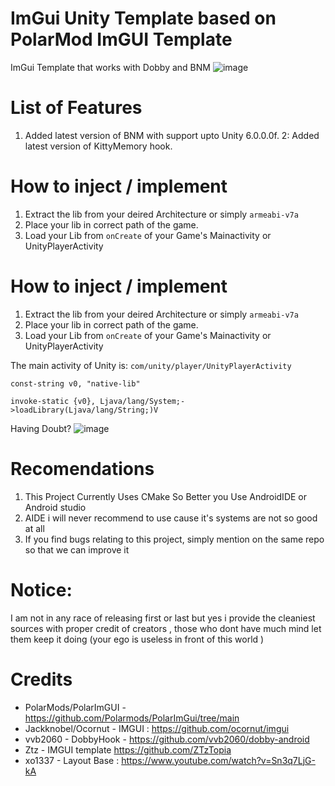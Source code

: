  # ImGui Unity Template based on PolarMod ImGUI Template

ImGui Template that works with Dobby and BNM
   ![image](https://github.com/user-attachments/assets/0a1babbe-8170-4959-954d-de10de245736)

# List of Features
  1. Added latest version of BNM with support upto Unity 6.0.0.0f.
  2: Added latest version of KittyMemory hook.

# How to inject / implement
  1. Extract the lib from your deired Architecture or simply `armeabi-v7a`
  2. Place your lib in correct path of the game.
  3. Load your Lib from `onCreate` of your Game's Mainactivity or UnityPlayerActivity

# How to inject / implement
  1. Extract the lib from your deired Architecture or simply `armeabi-v7a`
  2. Place your lib in correct path of the game.
  3. Load your Lib from `onCreate` of your Game's Mainactivity or UnityPlayerActivity
  
 The main activity of Unity is: ```com/unity/player/UnityPlayerActivity```
   
   ```
   const-string v0, "native-lib"

   invoke-static {v0}, Ljava/lang/System;->loadLibrary(Ljava/lang/String;)V
   ```
  Having Doubt?
 ![image](https://user-images.githubusercontent.com/80401984/145727071-26bb7d51-ae83-4fdc-94f5-aa3b9421ed4b.png)

# Recomendations

1. This Project Currently Uses CMake So Better you Use AndroidIDE or Android studio 
2. AIDE i will never recommend to use cause it's systems are not so good at all
3. If you find bugs relating to this project, simply mention on the same repo so that we can improve it

# Notice:
 I am not in any race of releasing first or last but yes i provide the cleaniest sources with proper credit of creators , those who dont have much mind let them keep it doing (your ego is useless in front of this world )
 
# Credits
* PolarMods/PolarImGUI - https://github.com/Polarmods/PolarImGui/tree/main
* Jackknobel/Ocornut - IMGUI : https://github.com/ocornut/imgui
* vvb2060 - DobbyHook - https://github.com/vvb2060/dobby-android
* Ztz - IMGUI template https://github.com/ZTzTopia
* xo1337 - Layout Base : https://www.youtube.com/watch?v=Sn3q7LjG-kA

